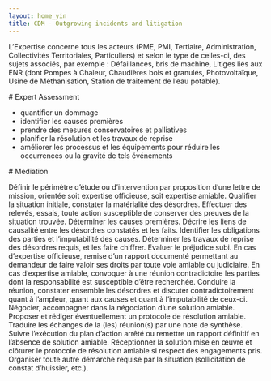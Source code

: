 ```yaml
---
layout: home_yin
title: CDM - Outgrowing incidents and litigation
---
```


L’Expertise concerne tous les acteurs (PME, PMI, Tertiaire, Administration, Collectivités Territoriales, Particuliers) et selon le type de celles-ci, des sujets associés, par exemple : Défaillances, bris de machine, Litiges liés aux ENR (dont Pompes à Chaleur, Chaudières bois et granulés, Photovoltaïque, Usine de Méthanisation, Station de traitement de l’eau potable).

# Expert Assessment

- quantifier un dommage
- identifier les causes premières
- prendre des mesures conservatoires et palliatives
- planifier la résolution et les travaux de reprise
- améliorer les processus et les équipements pour réduire les occurrences ou la gravité de tels événements

# Mediation

Définir le périmètre d’étude ou d’intervention par proposition d’une lettre de mission, orientée soit expertise officieuse, soit expertise amiable.
Qualifier la situation initiale, constater la matérialité des désordres.
Effectuer des relevés, essais, toute action susceptible de conserver des preuves de la
situation trouvée.
Déterminer les causes premières.
Décrire les liens de causalité entre les désordres constatés et les faits.
Identifier les obligations des parties et l’imputabilité des causes.
Déterminer les travaux de reprise des désordres requis, et les faire chiffrer.
Evaluer le préjudice subi.
En cas d’expertise officieuse, remise d’un rapport documenté permettant au
demandeur de faire valoir ses droits par toute voie amiable ou judiciaire.
En cas d’expertise amiable, convoquer à une réunion contradictoire les parties dont
la responsabilité est susceptible d’être recherchée.
Conduire la réunion, constater ensemble les désordres et discuter
contradictoirement quant à l’ampleur, quant aux causes et quant à l’imputabilité de
ceux-ci.
Négocier, accompagner dans la négociation d’une solution amiable.
Proposer et rédiger éventuellement un protocole de résolution amiable.
Traduire les échanges de la (les) réunion(s) par une note de synthèse.
Suivre l’exécution du plan d’action arrêté ou remettre un rapport définitif en
l’absence de solution amiable.
Réceptionner la solution mise en œuvre et clôturer le protocole de résolution
amiable si respect des engagements pris.
Organiser toute autre démarche requise par la situation (sollicitation de constat
d’huissier, etc.).
